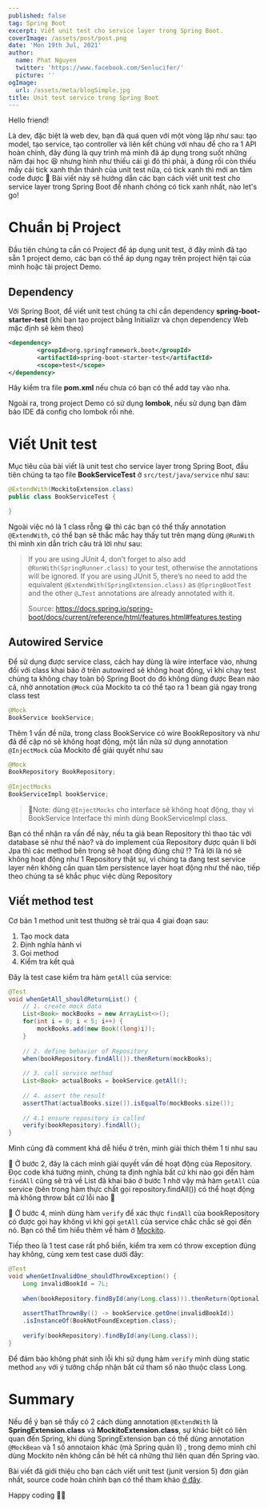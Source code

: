 ```yaml
---
published: false
tag: Spring Boot
excerpt: Viết unit test cho service layer trong Spring Boot.
coverImage: /assets/post/post.png
date: 'Mon 19th Jul, 2021'
author:
  name: Phat Nguyen
  twitter: 'https://www.facebook.com/Senlucifer/'
  picture: ''
ogImage:
  url: /assets/meta/blogSimple.jpg
title: Unit test service trong Spring Boot
---
```

Hello friend!

Là dev, đặc biệt là web dev, bạn đã quá quen với một vòng lặp như sau: tạo model, tạo service, tạo controller và liên kết chúng với nhau để cho ra 1 API hoàn chỉnh, đây đúng là quy trình mà mình đã áp dụng trong suốt những năm đại học 😆 nhưng hình như thiếu cái gì đó thì phải, à đúng rồi còn thiếu mấy cái tick xanh thần thánh của unit test nữa, có tick xanh thì mới an tâm code được 🤗 Bài viết này sẽ hướng dẫn các bạn cách viết unit test cho service layer trong Spring Boot để nhanh chóng có tick xanh nhất, nào let's go!

# Chuẩn bị Project
Đầu tiên chúng ta cần có Project để áp dụng unit test, ở đây mình đã tạo sẵn 1 project demo, các bạn có thể áp dụng ngay trên project hiện tại của mình hoặc tải project Demo.

## Dependency

Với Spring Boot, để viết unit test chúng ta chỉ cần dependency **spring-boot-starter-test** (khi bạn tạo project bằng Initializr và chọn dependency Web mặc định sẽ kèm theo)

```xml
<dependency>
		<groupId>org.springframework.boot</groupId>
		<artifactId>spring-boot-starter-test</artifactId>
		<scope>test</scope>
</dependency>
```

Hãy kiểm tra file **pom.xml** nếu chưa có bạn có thể add tay vào nha.

Ngoài ra, trong project Demo có sử dụng **lombok**, nếu sử dụng bạn đảm bảo IDE đã config cho lombok rồi nhé.

# Viết Unit test

Mục tiêu của bài viết là unit test cho service layer trong Spring Boot, đầu tiên chúng ta tạo file **BookServiceTest** ở `src/test/java/service` như sau:

```java
@ExtendWith(MockitoExtension.class)
public class BookServiceTest {

}
```

Ngoài việc nó là 1 class rỗng 😁 thì các bạn có thể thấy annotation `@ExtendWith`, có thể bạn sẽ thắc mắc hay thấy tut trên mạng dùng `@RunWith` thì mình xin dẫn trích câu trả lời như sau:

> If you are using JUnit 4, don’t forget to also add `@RunWith(SpringRunner.class)` to your test, otherwise the annotations will be ignored. If you are using JUnit 5, there’s no need to add the equivalent `@ExtendWith(SpringExtension.class)` as `@SpringBootTest` and the other `@…Test` annotations are already annotated with it.
>
> Source: https://docs.spring.io/spring-boot/docs/current/reference/html/features.html#features.testing 

## Autowired Service

Để sử dụng được service class, cách hay dùng là wire interface vào, nhưng đối với class khai báo ở trên autowired sẽ không hoạt động, vì khi chạy test chúng ta không chạy toàn bộ Spring Boot do đó không dùng được Bean nào cả, nhờ annotation `@Mock` của Mockito ta có thể tạo ra 1 bean giả ngay trong class test

```java
@Mock
BookService bookService;
```

Thêm 1 vấn đề nữa, trong class BookService có wire BookRepository và như đã đề cập nó sẽ không hoạt động, một lần nữa sử dụng annotation `@InjectMock` của Mockito để giải quyết như sau

```java
@Mock
BookRepository BookRepository;
	
@InjectMocks
BookServiceImpl bookService;
```

> 📝Note: dùng `@InjectMocks` cho interface sẽ không hoạt động, thay vì BookService Interface thì mình dùng BookServiceImpl class.

Bạn có thể nhận ra vấn đề này, nếu ta giả bean Repository thì thao tác với database sẽ như thế nào? và do implement của Repository được quản lí bởi Jpa thì các method bên trong sẽ hoạt động đúng chứ ⁉ Trả lời là nó sẽ không hoạt động như 1 Repository thật sự, vì chúng ta đang test service layer nên không cần quan tâm persistence layer hoạt động như thế nào, tiếp theo chúng ta sẽ khắc phục việc dùng Repository

## Viết method test

Cơ bản 1 method unit test thường sẽ trải qua 4 giai đoạn sau:

1. Tạo mock data
2. Định nghĩa hành vi
3. Gọi method
4. Kiểm tra kết quả

Đây là test case kiểm tra hàm `getAll` của service:

```java
@Test
void whenGetAll_shouldReturnList() {
	// 1. create mock data
	List<Book> mockBooks = new ArrayList<>();
	for(int i = 0; i < 5; i++) {
		mockBooks.add(new Book((long)i));
	}
		
	// 2. define behavior of Repository
	when(bookRepository.findAll()).thenReturn(mockBooks);
		
	// 3. call service method
	List<Book> actualBooks = bookService.getAll();
		
	// 4. assert the result
	assertThat(actualBooks.size()).isEqualTo(mockBooks.size());
		
	// 4.1 ensure repository is called
	verify(bookRepository).findAll();
}
```

Mình cũng đã comment khá dễ hiểu ở trên, mình giải thích thêm 1 tí như sau

📝 Ở bước 2, đây là cách mình giải quyết vấn đề hoạt động của Repository. Đọc code khá tường minh, chúng ta định nghĩa bất cứ khi nào gọi đến hàm `findAll` cũng sẽ trả về List đã khai báo ở bước 1 nhờ vậy mà hàm `getAll` của service (bên trong hàm thực chất gọi repository.findAll()) có thể hoạt động mà không throw bất cứ lỗi nào 👏

📝 Ở bước 4, mình dùng hàm `verify` để xác thực `findAll` của bookRepository có được gọi hay không vì khi gọi `getAll` của service chắc chắc sẽ gọi đến nó. Bạn có thể tìm hiểu thêm về hàm ở [Mockito](https://site.mockito.org/).

Tiếp theo là 1 test case rất phổ biến, kiểm tra xem có throw exception đúng hay không, cùng xem test case dưới đây:

```java
@Test
void whenGetInvalidOne_shouldThrowException() {
	Long invalidBookId = 7L;
		
	when(bookRepository.findById(any(Long.class))).thenReturn(Optional.ofNullable(null));
		
	assertThatThrownBy(() -> bookService.getOne(invalidBookId))
	.isInstanceOf(BookNotFoundException.class);
		
	verify(bookRepository).findById(any(Long.class));
}
```

Để đảm bảo không phát sinh lỗi khi sử dụng hàm `verify` mình dùng static method `any` với ý tưởng chấp nhận bất cứ tham số nào thuộc class Long.

# Summary

Nếu để ý bạn sẽ thấy có 2 cách dùng annotation `@ExtendWith` là **SpringExtension.class** và **MockitoExtension.class**, sự khác biệt có liên quan đến Spring, khi dùng SpringExtension bạn có thể dùng annotation `@MockBean` và 1 số annotaion khác (mà Spring quản lí) , trong demo mình chỉ dùng Mockito nên không cần bê hết cả những thứ liên quan đến Spring vào.

Bài viết đã giới thiệu cho bạn cách viết unit test (junit version 5)  đơn giản nhất, source code hoàn chỉnh bạn có thể tham khảo [ở đây](https://github.com/phatnt99/spring-boot-tutorial/tree/main/unit-test).

Happy coding 👨‍💻

